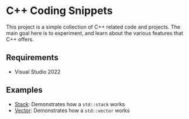 # C++ Coding Snippets

This project is a simple collection of C++ related code and projects.
The main goal here is to experiment, and learn about the various features that C++ offers.

## Requirements

* Visual Studio 2022

## Examples

* [Stack](Stack/): Demonstrates how a `std::stack` works
* [Vector](Vector/): Demonstrates how a `std::vector` works
